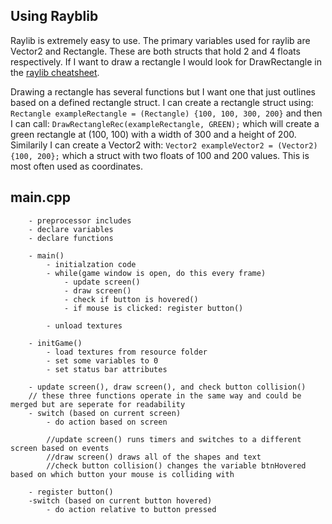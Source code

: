 ## Using Rayblib
Raylib is extremely easy to use. The primary variables used for raylib are Vector2 and Rectangle. These are both structs that hold 2 and 4 floats respectively.
If I want to draw a rectangle I would look for DrawRectangle in the [raylib cheatsheet](https://www.raylib.com/cheatsheet/cheatsheet.html).

Drawing a rectangle has several functions but I want one that just outlines based on a defined rectangle struct.
I can create a rectangle struct using:
```Rectangle exampleRectangle = (Rectangle) {100, 100, 300, 200}```
and then I can call:
```DrawRectangleRec(exampleRectangle, GREEN);```
which will create a green rectangle at (100, 100) with a width of 300 and a height of 200. Similarily I can create a Vector2 with:
```Vector2 exampleVector2 = (Vector2) {100, 200};```
which a struct with two floats of 100 and 200 values. This is most often used as coordinates.

## main.cpp
```
    - preprocessor includes
    - declare variables
    - declare functions
    
    - main()
        - initialzation code
        - while(game window is open, do this every frame)
            - update screen()
            - draw screen()
            - check if button is hovered()
            - if mouse is clicked: register button()

        - unload textures

    - initGame()
        - load textures from resource folder
        - set some variables to 0
        - set status bar attributes
		
    - update screen(), draw screen(), and check button collision()
	// these three functions operate in the same way and could be merged but are seperate for readability 
	- switch (based on current screen)
		- do action based on screen

		//update screen() runs timers and switches to a different screen based on events
		//draw screen() draws all of the shapes and text
		//check button collision() changes the variable btnHovered based on which button your mouse is colliding with
	
    - register button()
	-switch (based on current button hovered)
		- do action relative to button pressed
```

